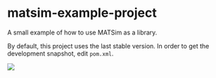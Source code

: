 # matsim-example-project

A small example of how to use MATSim as a library.

By default, this project uses the last stable version. In order to get the development snapshot, edit `pom.xml`.


[![](https://jitpack.io/v/cllorca1/matsimMunichArea.svg)](https://jitpack.io/#cllorca1/matsimMunichArea)
